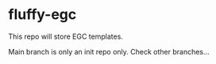 # fluffy-egc
This repo will store EGC templates. 

Main branch is only an init repo only. Check other branches...
